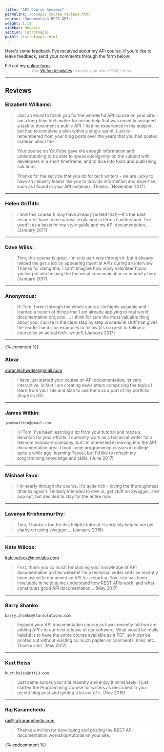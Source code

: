 ```yaml
---
title: "API Course Reviews"
permalink: /docapis_course_reviews.html
course: "Documenting REST APIs"
weight: 1.11
sidebar: docapis
section: introtoapis
path1: /introtoapis.html
---
```


<style>
blockquote {
  background-color: white;
}
</style>

Here's some feedback I've received about my API course. If you'd like to leave feedback, send your comments through the form below:

<div id="wufoo-w1957lnr0qhfn8e">
Fill out my <a href="https://idratherbewriting.wufoo.com/forms/w1957lnr0qhfn8e">online form</a>.
</div>
<div id="wuf-adv" style="font-family:inherit;font-size: small;color:#a7a7a7;text-align:center;display:block;">Use <a href="http://www.wufoo.com/gallery/templates/">Wufoo templates</a> to make your own HTML forms.</div>
<script type="text/javascript">var w1957lnr0qhfn8e;(function(d, t) {
var s = d.createElement(t), options = {
'userName':'idratherbewriting',
'formHash':'w1957lnr0qhfn8e',
'autoResize':true,
'height':'640',
'async':true,
'host':'wufoo.com',
'header':'show',
'ssl':true};
s.src = ('https:' == d.location.protocol ? 'https://' : 'http://') + 'www.wufoo.com/scripts/embed/form.js';
s.onload = s.onreadystatechange = function() {
var rs = this.readyState; if (rs) if (rs != 'complete') if (rs != 'loaded') return;
try { w1957lnr0qhfn8e = new WufooForm();w1957lnr0qhfn8e.initialize(options);w1957lnr0qhfn8e.display(); } catch (e) {}};
var scr = d.getElementsByTagName(t)[0], par = scr.parentNode; par.insertBefore(s, scr);
})(document, 'script');</script>


---------

## Reviews

### Elizabeth Williams:

> Just an email to thank you for the wonderful API course on your site. I am a long-time tech writer for online help that was recently assigned a task to document a public API. I had no experience in the subject, but had to complete a plan within a single sprint. Luckily I remembered from your blog posts over the years that you had posted material about this.
>
> Your course on YouTube gave me enough information and understanding to be able to speak intelligently on the subject with developers in a short timeframe, and to dive into tools and publishing solutions.
>
> Thanks for the service that you do for tech writers - we are lucky to have an industry leader like you to provide information and expertise, such as I found in your API materials. Thanks. (November 2017)

------

### Helen Griffith:

> I love this course (I may have already posted that)—it's the best resource I have come across, explained in terms I understand. I've used it as a basis for my style guide and my API documentation.... (January 2017)

---------

### Dave Wilks:

> Tom, this course is great. I'm only part way through it, but it already helped me get a job by appearing fluent in APIs during an interview. Thanks for doing this. I can't imagine how many volunteer hours you've put into helping the technical communication community here. (January 2017)

---------

### Anonymous:

> Hi Tom, I went through the whole course. Its highly valuable and I learned a bunch of things that I am already applying to real world documentation projects. ...  I think for sure the most valuable thing about your course is the clear step by step procedural stuff that gives the reader hands-on examples to follow (its so great to follow a course by an actual tech. writer!) (January 2017)

---------
{% comment %}

### Abrar
abrar.techwriter@gmail.com

> I have just started your course on API documentation, its very interactive, in fact I am creating newsletters comprising the topics I learn from your site and plan to use them as a part of my portfolio (hope its OK).

-------

### James Witkin:
	jameswitkin@gmail.com
> Hi Tom, I've been learning a lot from your tutorial and made a donation for your efforts. I currently work as a technical writer for a telecom hardware company, but I'm interested in moving into the API documentation area. I took some programming classes in college quite a while ago, learning Pascal, but I'd like to refresh my programming knowledge and skills.	(June 2017)

-------

### Michael Faux:

> I'm nearly through the course. It's quite rich - loving the thoroughness (thanks again!). I initially intended to dive in, get stuff on Swagger, and pop out, but decided to stay for the entire ride.

-------

### Lavanya Krishnamurthy:

> Tom, Thanks a ton for this helpful tutorial. It certainly helped me get clarity on using swagger.... (January 2016)

------

### Kate Wilcox:
kate.wilcox@nextlabs.com

> First, thank you so much for sharing your knowledge of API documentation on this website! I’m a technical writer and I’ve recently been asked to document an API for a startup. Your site has been invaluable in helping me understand how REST APIs work, and what constitutes good API documentation... (May 2017)

--------

### Barry Shanko
	barry.shanko@starsolutions.com
> Enjoyed your API documentation course as I was recently told we are adding API's to our next release of our software. What would be really helpful is to have the entire course available as a PDF, so it can be printed out without wasting so much papter on comments, links, etc. Thanks a lot. (May 2017)

--------

### Kurt Heiss
	kurt.heiss@ntti3.com
> Just came across your site recently and enjoy it immensely! I just started the Programming Course for writers as described in your recent blog post and getting a lot out of it. (Nov 2016)

-----

### Raj Karamchedu
raj@rajkaramchedu.com
> Thanks a million for developing and posting the REST API documentation workshop/tutorial on your site.

{% endcomment %}
